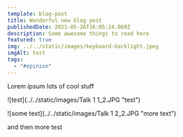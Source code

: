 ```yaml
---
template: blog-post
title: Wonderful new blog post
publishedDate: 2021-05-26T16:05:24.069Z
description: Some awesome things to read here
featured: true
img: ../../static/images/keyboard-backlight.jpeg
imgAlt: test
tags:
  - "#opinion"
---
```

Lorem ipsum lots of cool stuff



![test](../../static/images/Talk 1 1_2.JPG "test")



![some text](../../static/images/Talk 1 2_2.JPG "more text")



and then more test